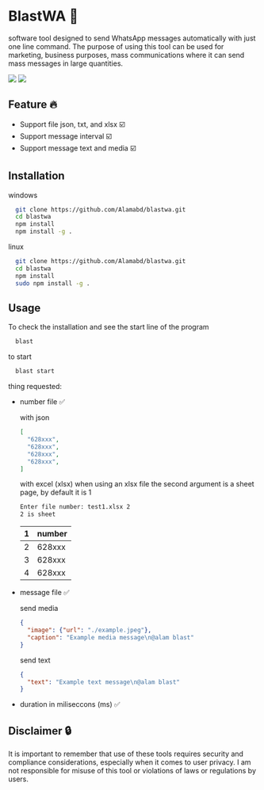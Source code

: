 # BlastWA 🚀

software tool designed to send WhatsApp messages automatically with just one line command. The purpose of using this tool can be used for marketing, business purposes, mass communications where it can send mass messages in large quantities.

![](https://badges-md.vercel.app/txt?tl=version&wl=55&tr=v%201.0.0&wr=50)
![](https://badges-md.vercel.app/txt?tl=nodejs&wl=55&tr=%3E=%20v%2018.17.0&wr=80)

## Feature 🔥
- Support file json, txt, and xlsx ☑️
- Support message interval ☑️
- Support message text and media ☑️

## Installation

windows

```bash
  git clone https://github.com/Alamabd/blastwa.git
  cd blastwa
  npm install
  npm install -g .
```

linux

```bash
  git clone https://github.com/Alamabd/blastwa.git
  cd blastwa
  npm install
  sudo npm install -g .
```

## Usage

To check the installation and see the start line of the program
```bash
  blast
```

to start
```bash
  blast start
```
thing requested:
- number file ✅
  
   with json
  ```json
  [
    "628xxx",
    "628xxx",
    "628xxx",
    "628xxx",
  ]
  ```

  with excel (xlsx)
  when using an xlsx file the second argument is a sheet page, by default it is 1
  ```bash
  Enter file number: test1.xlsx 2
  2 is sheet
  ```

  |1 |number |
  |--|---|
  |2 |628xxx|
  |3 |628xxx|
  |4 |628xxx|

- message file ✅

  send media
  ```json
  {
    "image": {"url": "./example.jpeg"},
    "caption": "Example media message\n@alam blast"
  }
  ```

  send text
  ```json
  {
    "text": "Example text message\n@alam blast"
  }
  ```
- duration in miliseccons (ms) ✅
  


## Disclaimer 🔒
It is important to remember that use of these tools requires security and compliance considerations, especially when it comes to user privacy. I am not responsible for misuse of this tool or violations of laws or regulations by users.

